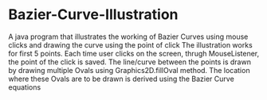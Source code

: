 # Bazier-Curve-Illustration
A java program that illustrates the working of Bazier Curves using mouse clicks and drawing the curve using the point of click
The illustration works for first 5 points.
Each time user clicks on the screen, thrugh MouseListener, the point of the click is saved.
The line/curve between the points is drawn by drawing multiple Ovals using Graphics2D.fillOval method.
The location where these Ovals are to be drawn is derived using the Bazier Curve equations
